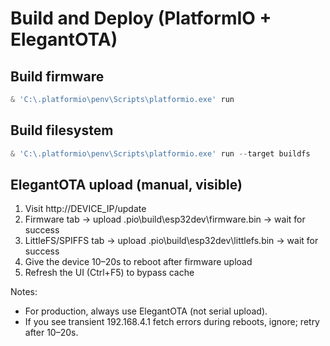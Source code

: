 # Build and Deploy (PlatformIO + ElegantOTA)

## Build firmware

```powershell
& 'C:\.platformio\penv\Scripts\platformio.exe' run
```

## Build filesystem

```powershell
& 'C:\.platformio\penv\Scripts\platformio.exe' run --target buildfs
```

## ElegantOTA upload (manual, visible)

1. Visit http://DEVICE_IP/update
2. Firmware tab → upload .pio\build\esp32dev\firmware.bin → wait for success
3. LittleFS/SPIFFS tab → upload .pio\build\esp32dev\littlefs.bin → wait for success
4. Give the device 10–20s to reboot after firmware upload
5. Refresh the UI (Ctrl+F5) to bypass cache

Notes:
- For production, always use ElegantOTA (not serial upload).
- If you see transient 192.168.4.1 fetch errors during reboots, ignore; retry after 10–20s.
